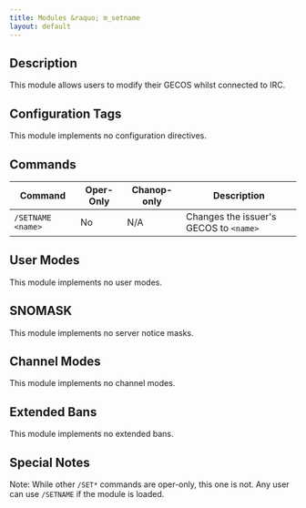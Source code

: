 ```yaml
---
title: Modules &raquo; m_setname
layout: default
---
```


## Description

This module allows users to modify their GECOS whilst connected to IRC. 

## Configuration Tags

This module implements no configuration directives.

## Commands

Command | Oper-Only | Chanop-only | Description
------- | --------- | ----------- | -----------
`/SETNAME <name>` | No | N/A | Changes the issuer's GECOS to `<name>`

## User Modes

This module implements no user modes.

## SNOMASK

This module implements no server notice masks.

## Channel Modes

This module implements no channel modes.

## Extended Bans

This module implements no extended bans.

## Special Notes

Note: While other `/SET*` commands are oper-only, this one is not. Any user can use `/SETNAME` if the module is loaded.
